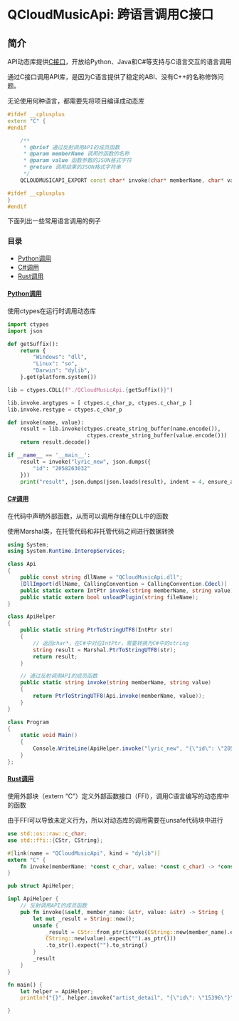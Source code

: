 # QCloudMusicApi: 跨语言调用C接口

## 简介

API动态库提供[C接口](./QCloudMusicApi/api_c.h)，开放给Python、Java和C#等支持与C语言交互的语言调用

通过C接口调用API库，是因为C语言提供了稳定的ABI、没有C++的名称修饰问题。

无论使用何种语言，都需要先将项目编译成动态库

```C++
#ifdef __cplusplus
extern "C" {
#endif

    /**
     * @brief 通过反射调用API的成员函数
     * @param memberName 调用的函数的名称
     * @param value 函数参数的JSON格式字符
     * @return 调用结果的JSON格式字符串
     */
    QCLOUDMUSICAPI_EXPORT const char* invoke(char* memberName, char* value);

#ifdef __cplusplus
}
#endif
```

下面列出一些常用语言调用的例子

### 目录

- [Python调用](#Python调用)
- [C#调用](#C#调用)
- [Rust调用](#Rust调用)

#### [Python调用](./QCloudMusicApi/example/capi.py)

使用ctypes在运行时调用动态库

```Python
import ctypes
import json

def getSuffix():
    return {
        "Windows": "dll",
        "Linux": "so",
        "Darwin": "dylib",
    }.get(platform.system())

lib = ctypes.CDLL(f"./QCloudMusicApi.{getSuffix()}")

lib.invoke.argtypes = [ ctypes.c_char_p, ctypes.c_char_p ]
lib.invoke.restype = ctypes.c_char_p

def invoke(name, value):
    result = lib.invoke(ctypes.create_string_buffer(name.encode()),
                         ctypes.create_string_buffer(value.encode()))
    return result.decode()

if __name__ == '__main__':
    result = invoke("lyric_new", json.dumps({
        "id": "2058263032"
    }))
    print("result", json.dumps(json.loads(result), indent = 4, ensure_ascii = False))
```

#### [C#调用](./QCloudMusicApi/example/Program.cs)

在代码中声明外部函数，从而可以调用存储在DLL中的函数

使用Marshal类，在托管代码和非托管代码之间进行数据转换

```C#
using System;
using System.Runtime.InteropServices;

class Api
{
    public const string dllName = "QCloudMusicApi.dll";
    [DllImport(dllName, CallingConvention = CallingConvention.Cdecl)]
    public static extern IntPtr invoke(string memberName, string value);decl)]
    public static extern bool unloadPlugin(string fileName);
}

class ApiHelper
{
    public static string PtrToStringUTF8(IntPtr str)
    {
        // 返回char*，在C#中对应IntPtr，需要转换为C#中的string
        string result = Marshal.PtrToStringUTF8(str);
        return result;
    }

    // 通过反射调用API的成员函数
    public static string invoke(string memberName, string value)
    {
        return PtrToStringUTF8(Api.invoke(memberName, value));
    }
}

class Program
{
    static void Main()
    {
        Console.WriteLine(ApiHelper.invoke("lyric_new", "{\"id\": \"2058263032\"}"));
    }
};

```

#### [Rust调用](./QCloudMusicApi/example/main.rs)

使用外部块（extern “C”）定义外部函数接口（FFI），调用C语言编写的动态库中的函数

由于FFI可以导致未定义行为，所以对动态库的调用需要在unsafe代码块中进行

```Rust
use std::os::raw::c_char;
use std::ffi::{CStr, CString};

#[link(name = "QCloudMusicApi", kind = "dylib")]
extern "C" {
    fn invoke(memberName: *const c_char, value: *const c_char) -> *const c_char;
}

pub struct ApiHelper;

impl ApiHelper {
    // 反射调用API的成员函数
    pub fn invoke(&self, member_name: &str, value: &str) -> String {
        let mut _result = String::new();
        unsafe {
            _result = CStr::from_ptr(invoke(CString::new(member_name).expect("").as_ptr(),
            CString::new(value).expect("").as_ptr()))
            .to_str().expect("").to_string()
        }
        _result
    }
}

fn main() {
    let helper = ApiHelper;
    println!("{}", helper.invoke("artist_detail", "{\"id\": \"15396\"}"));

}

```